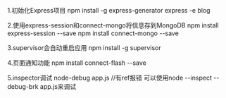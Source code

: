 1.初始化Express项目
npm install -g express-generator
express -e blog

2.使用express-session和connect-mongo将信息存到MongoDB
npm install express-session --save
npm install connect-mongo --save

3.supervisor会自动重启应用
npm install -g supervisor

4.页面通知功能
npm install connect-flash --save

5.inspector调试
node-debug app.js //有ref报错
可以使用node --inspect --debug-brk app.js来调试
